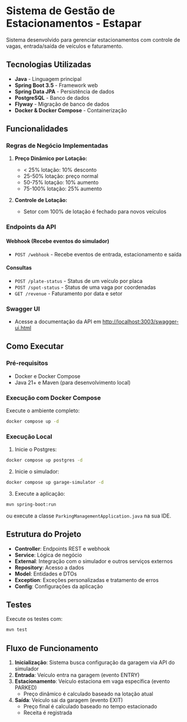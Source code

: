 # Sistema de Gestão de Estacionamentos - Estapar

Sistema desenvolvido para gerenciar estacionamentos com controle de vagas, entrada/saída de veículos e faturamento.

## Tecnologias Utilizadas

- **Java** - Linguagem principal
- **Spring Boot 3.5** - Framework web
- **Spring Data JPA** - Persistência de dados
- **PostgreSQL** - Banco de dados
- **Flyway** - Migração de banco de dados
- **Docker & Docker Compose** - Containerização

## Funcionalidades

### Regras de Negócio Implementadas

1. **Preço Dinâmico por Lotação:**
    - < 25% lotação: 10% desconto
    - 25-50% lotação: preço normal
    - 50-75% lotação: 10% aumento
    - 75-100% lotação: 25% aumento

2. **Controle de Lotação:**
    - Setor com 100% de lotação é fechado para novos veículos

### Endpoints da API

#### Webhook (Recebe eventos do simulador)
- `POST /webhook` - Recebe eventos de entrada, estacionamento e saída

#### Consultas
- `POST /plate-status` - Status de um veículo por placa
- `POST /spot-status` - Status de uma vaga por coordenadas
- `GET /revenue` - Faturamento por data e setor

### Swagger UI
- Acesse a documentação da API em [http://localhost:3003/swagger-ui.html](http://localhost:3003/swagger-ui.html)

## Como Executar

### Pré-requisitos
- Docker e Docker Compose
- Java 21+ e Maven (para desenvolvimento local)

### Execução com Docker Compose

Execute o ambiente completo:
```bash
docker compose up -d
```
### Execução Local

1. Inicie o Postgres:
```bash
docker compose up postgres -d
```

2. Inicie o simulador:
```bash
docker compose up garage-simulator -d
```
 
3. Execute a aplicação:
```bash
mvn spring-boot:run
```
ou execute a classe `ParkingManagementApplication.java` na sua IDE.

## Estrutura do Projeto

- **Controller**: Endpoints REST e webhook
- **Service**: Lógica de negócio
- **External**: Integração com o simulador e outros serviços externos
- **Repository**: Acesso a dados
- **Model**: Entidades e DTOs
- **Exception**: Exceções personalizadas e tratamento de erros
- **Config**: Configurações da aplicação

## Testes

Execute os testes com:
```bash
mvn test
```

## Fluxo de Funcionamento

1. **Inicialização**: Sistema busca configuração da garagem via API do simulador
2. **Entrada**: Veículo entra na garagem (evento ENTRY)
3. **Estacionamento**: Veículo estaciona em vaga específica (evento PARKED)
    - Preço dinâmico é calculado baseado na lotação atual
4. **Saída**: Veículo sai da garagem (evento EXIT)
    - Preço final é calculado baseado no tempo estacionado
    - Receita é registrada
